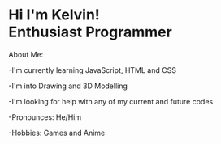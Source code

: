 <h1>Hi I'm Kelvin! <br/><a ref="https://github.com/TinSeungYuenKelvinAdrien">Enthusiast Programmer</a></h1>
<b2>About Me:</b2>

-I'm currently learning JavaScript, HTML and CSS

-I'm into Drawing and 3D Modelling

-I'm looking for help with any of my current and future codes

-Pronounces: He/Him

-Hobbies: Games and Anime
